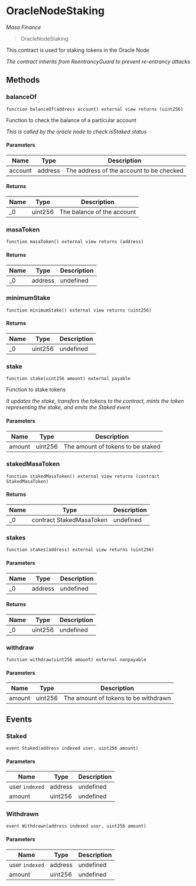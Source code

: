 # OracleNodeStaking

*Masa Finance*

> OracleNodeStaking

This contract is used for staking tokens in the Oracle Node

*The contract inherits from ReentrancyGuard to prevent re-entrancy attacks*

## Methods

### balanceOf

```solidity
function balanceOf(address account) external view returns (uint256)
```

Function to check the balance of a particular account

*This is called by the oracle node to check isStaked status*

#### Parameters

| Name | Type | Description |
|---|---|---|
| account | address | The address of the account to be checked |

#### Returns

| Name | Type | Description |
|---|---|---|
| _0 | uint256 | The balance of the account |

### masaToken

```solidity
function masaToken() external view returns (address)
```






#### Returns

| Name | Type | Description |
|---|---|---|
| _0 | address | undefined |

### minimumStake

```solidity
function minimumStake() external view returns (uint256)
```






#### Returns

| Name | Type | Description |
|---|---|---|
| _0 | uint256 | undefined |

### stake

```solidity
function stake(uint256 amount) external payable
```

Function to stake tokens

*It updates the stake, transfers the tokens to the contract, mints the token representing the stake, and emits the Staked event*

#### Parameters

| Name | Type | Description |
|---|---|---|
| amount | uint256 | The amount of tokens to be staked |

### stakedMasaToken

```solidity
function stakedMasaToken() external view returns (contract StakedMasaToken)
```






#### Returns

| Name | Type | Description |
|---|---|---|
| _0 | contract StakedMasaToken | undefined |

### stakes

```solidity
function stakes(address) external view returns (uint256)
```





#### Parameters

| Name | Type | Description |
|---|---|---|
| _0 | address | undefined |

#### Returns

| Name | Type | Description |
|---|---|---|
| _0 | uint256 | undefined |

### withdraw

```solidity
function withdraw(uint256 amount) external nonpayable
```





#### Parameters

| Name | Type | Description |
|---|---|---|
| amount | uint256 | The amount of tokens to be withdrawn |



## Events

### Staked

```solidity
event Staked(address indexed user, uint256 amount)
```





#### Parameters

| Name | Type | Description |
|---|---|---|
| user `indexed` | address | undefined |
| amount  | uint256 | undefined |

### Withdrawn

```solidity
event Withdrawn(address indexed user, uint256 amount)
```





#### Parameters

| Name | Type | Description |
|---|---|---|
| user `indexed` | address | undefined |
| amount  | uint256 | undefined |



